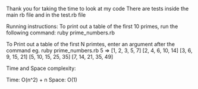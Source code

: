 Thank you for taking the time to look at my code
There are tests inside the main rb file and in the test.rb file

Running instructions:
  To print out a table of the first 10 primes, run the following command:
      ruby prime_numbers.rb

  To Print out a table of the first N primtes, enter an argument after the command
      eg.
        ruby prime_numbers.rb 5
          =>
            [1, 2, 3, 5, 7]
            [2, 4, 6, 10, 14]
            [3, 6, 9, 15, 21]
            [5, 10, 15, 25, 35]
            [7, 14, 21, 35, 49]

Time and Space complexity:

Time: O(n^2) + n
Space: O(1)